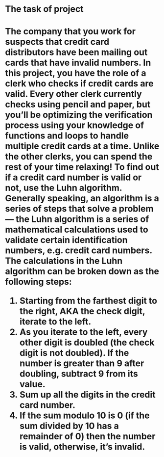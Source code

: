 <h1>The task of project<h1>

The company that you work for suspects that credit card distributors have been mailing out cards that have invalid numbers.
In this project, you have the role of a clerk who checks if credit cards are valid. 
Every other clerk currently checks using pencil and paper, but you’ll be optimizing the verification process using your knowledge of functions and loops to handle multiple credit cards at a time. 
Unlike the other clerks, you can spend the rest of your time relaxing!
To find out if a credit card number is valid or not, use the Luhn algorithm. 
Generally speaking, an algorithm is a series of steps that solve a problem — the Luhn algorithm is a series of mathematical calculations used to validate certain identification numbers, e.g. credit card numbers. 
The calculations in the Luhn algorithm can be broken down as the following steps:

<ol>
<li>Starting from the farthest digit to the right, AKA the check digit, iterate to the left.</li>
<li>As you iterate to the left, every other digit is doubled (the check digit is not doubled). If the number is greater than 9 after doubling, subtract 9 from its value.</li>
<li>Sum up all the digits in the credit card number.</li>
<li>If the sum modulo 10 is 0 (if the sum divided by 10 has a remainder of 0) then the number is valid, otherwise, it’s invalid.</li>
<ol>